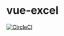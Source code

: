 # vue-excel

[![CircleCI](https://circleci.com/gh/Syati/vue-excel/tree/master.svg?style=svg&circle-token=f3c3efe383bf465a691dbc0fc7be956d94f56b39)](https://circleci.com/gh/Syati/vue-excel/tree/master)
